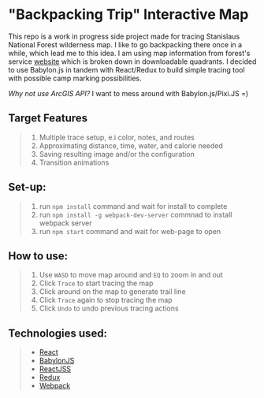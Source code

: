 # "Backpacking Trip" Interactive Map

This repo is a work in progress side project made for tracing Stanislaus National Forest wilderness map. I like to go backpacking there once in a while, which lead me to this idea. I am using map information from forest's service [website](https://www.fs.usda.gov/stanislaus) which is broken down in downloadable quadrants. I decided to use Babylon.js in tandem with React/Redux to build simple tracing tool with possible camp marking possibilities.

_Why not use ArcGIS API?_ I want to mess around with Babylon.js/Pixi.JS =)

## Target Features

> 1. Multiple trace setup, e.i color, notes, and routes
> 2. Approximating distance, time, water, and calorie needed
> 3. Saving resulting image and/or the configuration
> 4. Transition animations

## Set-up:

> 1. run `npm install` command and wait for install to complete
> 2. run `npm install -g webpack-dev-server` commnad to install webpack server
> 3. run `npm start` command and wait for web-page to open

## How to use:

> 1. Use `WASD` to move map around and `EQ` to zoom in and out
> 2. Click `Trace` to start tracing the map
> 3. Click around on the map to generate trail line
> 4. Click `Trace` again to stop tracing the map
> 5. Click `Undo` to undo previous tracing actions

## Technologies used:

> - [React](https://github.com/facebook/react/)
> - [BabylonJS](https://github.com/BabylonJS/Babylon.js)
> - [ReactJSS](https://github.com/cssinjs/jss)
> - [Redux](https://github.com/reduxjs/redux)
> - [Webpack](https://github.com/webpack/webpack)
